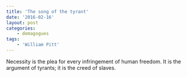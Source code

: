 ```yaml
---
title: 'The song of the tyrant'
date: '2016-02-16'
layout: post
categories:
    - demagogues
tags:
    - 'William Pitt'
---
```


Necessity is the plea for every infringement of human freedom. It is the argument of tyrants; it is the creed of slaves.